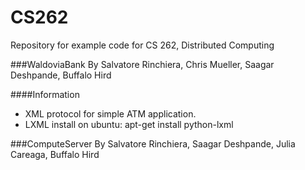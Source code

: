 CS262
=====

Repository for example code for CS 262, Distributed Computing

###WaldoviaBank
By Salvatore Rinchiera, Chris Mueller, Saagar Deshpande, Buffalo Hird

####Information
- XML protocol for simple ATM application.
- LXML install on ubuntu: apt-get install python-lxml

###ComputeServer
By Salvatore Rinchiera, Saagar Deshpande, Julia Careaga, Buffalo Hird

